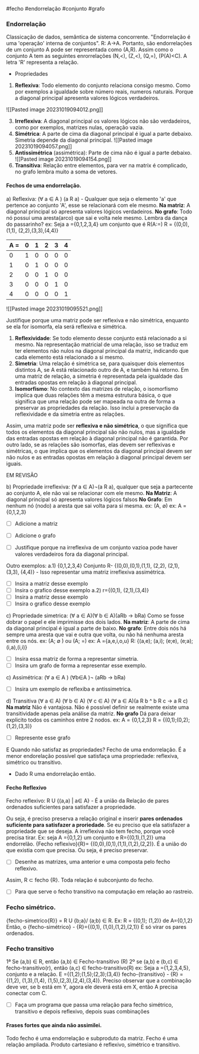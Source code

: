 #fecho #endorrelação #conjunto #grafo 
### Endorrelação 
Classicação de dados, semântica de sistema concorrente. "Endorrelação é uma 'operação' interna de conjuntos". R: A->A. Portanto, são endorrelações de um conjunto A pode ser representada como (A,R). Assim como o conjunto A tem as seguintes enrorrelações (N,<), (Z,<), (Q,=), (P(A)<C). A letra 'R' representa a relação.

* Propriedades
1. **Reflexiva**: Todo elemento do conjunto relaciona consigo mesmo. Como por exemplos a igualdade sobre número reais, numeros naturais. Porque a diagonal principal apresenta valores lógicos verdadeiros.

 ![[Pasted image 20231019094012.png]]

3. **Irreflexiva**: A diagonal principal os valores lógicos não são verdadeiros, como por exemplos, matrizes nulas, operação vazia. 
5. **Simétrica**: A parte de cima da diagonal principal é igual a parte debaixo. Simetria depende da diagonal principal.
![[Pasted image 20231019094057.png]]
6. **Antissimétrica** (assimétrica): Parte de cima não é igual a parte debaixo. ![[Pasted image 20231019094154.png]]
7. **Transitiva**: Relação entre elementos, para ver na matrix é complicado, no grafo lembra muito a soma de vetores.

#### Fechos de uma endorrelação. 
a) Reflexiva: ($\forall$ a $\in$ A ) (a R a) - Qualquer que seja o elemento 'a' que pertence ao conjunto 'A', esse se relacionará com ele mesmo. 
**Na matriz**: A diagonal principal só apresenta valores lógicos verdadeiros. 
**No grafo**: Todo nó possui uma aresta(arco) que sai e volta nele mesmo. Lembra da dança do passarinho?
ex: Seja a ={0,1,2,3,4} um conjunto que é R(A:=)
R = {(0,0), (1,1), (2,2),(3,3),(4,4)}

| A = | 0 | 1 | 2 | 3 | 4 |
|---|---|---|---|---|---|
| 0 | 1 | 0 | 0 | 0 | 0 |
| 1 | 0 | 1 | 0 | 0 | 0 |
| 2 | 0 | 0 | 1 | 0 | 0 |
| 3 | 0 | 0 | 0 | 1 | 0 |
| 4 | 0 | 0 | 0 | 0 | 1 |

![[Pasted image 20231019095521.png]]

Justifique porque uma matriz pode ser reflexiva e não simétrica, enquanto se ela for isomorfa, ela será reflexiva e simétrica. 

1. **Reflexividade**: Se todo elemento desse conjunto está relacionado a si mesmo. Na representação matricial de uma relação, isso se traduz em ter elementos não nulos na diagonal principal da matriz, indicando que cada elemento está relacionado a si mesmo.
2. **Simetria**: Uma relação é simétrica se, para quaisquer dois elementos distintos A, se A está relacionado outro de A, e também há retorno. Em uma matriz de relação, a simetria é representada pela igualdade das entradas opostas em relação à diagonal principal.
3. **Isomorfismo**: No contexto das matrizes de relação, o isomorfismo implica que duas relações têm a mesma estrutura básica, o que significa que uma relação pode ser mapeada na outra de forma a preservar as propriedades da relação. Isso inclui a preservação da reflexividade e da simetria entre as relações.

Assim, uma matriz pode ser **reflexiva e não simétrica**, o que significa que todos os elementos da diagonal principal são não nulos, mas a igualdade das entradas opostas em relação à diagonal principal não é garantida. Por outro lado, se as relações são isomorfas, elas devem ser reflexivas e simétricas, o que implica que os elementos da diagonal principal devem ser não nulos e as entradas opostas em relação à diagonal principal devem ser iguais.

EM REVISÃO

b) Propriedade irreflexiva: ($\forall$ a $\in$ A)¬(a R a), qualquer que seja a partecente ao conjunto A, ele não vai se relacionar com ele mesmo. 
**Na Matriz**: A diagonal principal só apresenta valores lógicos falsos
**No Grafo**: Em nenhum nó (nodo) a aresta que sai volta para si mesma. 
ex: (A, $\emptyset$)
ex: A ={0,1,2,3}

- [ ] Adicione a matriz
- [ ] Adicione o grafo 

- [ ] Justifique porque na irreflexíva de um conjunto vazioa pode haver valores verdadeiros fora da diagonal principal. 

Outro exemplos: 
a.1) {0,1,2,3,4} Conjunto
 R- {(0,0),(0,1),(1,1), (2,2), (2,1), (3,3), (4,4)} - Isso representar uma matriz irreflexiva assimétrica. 
 - [ ] Insira a matriz desse exemplo
- [ ] Insira o grafico desse exemplo
a.2) r={(0,1), (2,1),(3,4)}
- [ ] Insira a matriz desse exemplo
- [ ] Insira o grafico desse exemplo

c) Propriedade simetrica: ($\forall$ a $\in$ A)($\forall$ b $\in$ A)(aRb -> bRa)
Como se fosse dobrar o papel e ele imprimisse dos dois lados. 
**Na matriz**: A parte de cima da diagonal principal é igual a parte de baixo. 
**No grafo**: Entre dois nós há sempre uma aresta que vai e outra que volta, ou não há nenhuma aresta entre os nós. 
ex: (A; $\emptyset$ ) ou (A; =)
ex: A ={a,e,i,o,u}
R: {(a,e); (a,i); (e;e), (e;a);(i,a),(i,i)}
- [ ] Insira essa matriz de forma a representar simetria.
- [ ] Insira um grafo de forma a representar esse exemplo. 

c) Assimétrica: ($\forall$ a $\in$ A ) ($\forall$b$\in$A )¬ (aRb -> bRa)
- [ ] Insira um exemplo de reflexiba e antissimetrica. 

d) Transitiva ($\forall$ a $\in$ A) ($\forall$ b $\in$ A) ($\forall$ c $\in$ A) ($\forall$ a $\in$ A)(a R b ^ b R c -> a R c)
**Na matriz** Não é vantajosa. Não é possível definir se realmente existe uma transitividade apenas pela análise da matriz.
**No grafo** Dá para deixar explicito todos os caminhos entre 2 nodos. 
ex: A = {0,1,2,3}
R = {(0,1);(0,2);(1,2),(3,3)}
-[ ] Represente esse grafo

E Quando não satisfaz as propriedades? 
Fecho de uma endorrelação. 
É a menor endorelação possível que satisfaça uma propriedade: reflexiva, simétrico ou transitivo. 

- Dado R uma endorrelação então. 
####  Fecho Reflexivo
Fecho reflexivo: R U {(a,a) | a$\in$ A} - É a união da Relação de pares ordenados suficientes para satisfazer a propriedade.

Ou seja, é preciso preserva a relação original e inserir **pares ordenados suficiente para satisfazer a proriedade**. Se eu preciso que ela satisfazer a propriedade que se deseja. 
A irreflexiva não tem fecho, porque você precisa tirar.
Ex: seja A ={0,1,2} um conjunto e R={(0,1),(1,2)} uma endorrelão. 
{Fecho reflexivo}{R}= {(0,0),(0,1),(1,1),(1,2),(2,2)}. 
É a união do que existia com que precisa. Ou seja, é preciso preservar. 

- [ ] Desenhe as matrizes, uma anterior e uma composta pelo fecho reflexivo. 

Assim, R $\subset$ fecho {R}. Toda relação é subconjunto do fecho. 

-[ ] Para que serve o fecho transitivo na computação em relação ao rastreio. 

### Fecho simétrico. 
 {fecho-simetrico{R}} = R U {b;a}/ (a;b) $\in$ R. 
 Ex: R =  {(0,1); (1,2)} de A={0,1,2}
 Então, o {fecho-simétrico} - {R}={(0,1), (1,0),(1,2),(2,1)} 
É só virar os pares ordenados. 

### Fecho transitivo
1ª Se (a,b) $\in$ R, então (a,b) $\in$ Fecho-transitivo (R)
2º se (a,b) e (b,c) $\in$ fecho-transitivo(r), então (a,c) $\in$ fecho-transitivo(R)
ex: Seja a ={1,2,3,4,5}, conjunto e a relação. E ={(1,2);(1,5);(2,3);(3,4)}
fecho-{transitivo} - {R} = {(1,2), (1,3),(1,4), (1,5),(2,3),(2,4),(3,4)}.
Preciso observar que a combinação deve ver, se b está em Y, agora ele deverá está em X, então A precisa conectar com C. 
 - [ ] Faça um programa que passa uma relação para fecho simétrico, transitivo e depois reflexivo, depois suas combinações




#### Frases fortes que ainda não assimilei. 
Todo fecho é uma endorrelação e subproduto da matriz. 
Fecho é uma relação ampliada. 
Produto cartesiano é reflexivo, simétrico e transitivo. 
